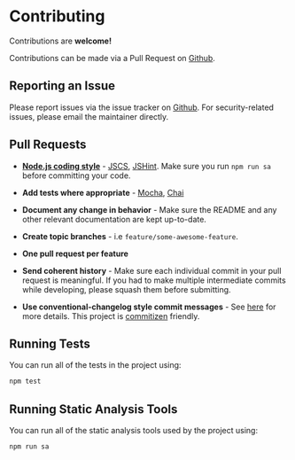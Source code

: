 # Contributing

Contributions are **welcome!**

Contributions can be made via a Pull Request on [Github](https://github.com/mike182uk/timestring).

## Reporting an Issue

Please report issues via the issue tracker on [Github](https://github.com/mike182uk/timestring). For security-related issues, please email the maintainer directly.

## Pull Requests

- **[Node.js coding style](https://github.com/felixge/node-style-guide)** - [JSCS](http://jscs.info/), [JSHint](http://jshint.com/). Make sure you run `npm run sa` before committing your code.

- **Add tests where appropriate** - [Mocha](http://mochajs.org/), [Chai](http://chaijs.com/)

- **Document any change in behavior** - Make sure the README and any other relevant documentation are kept up-to-date.

- **Create topic branches** - i.e `feature/some-awesome-feature`.

- **One pull request per feature**

- **Send coherent history** - Make sure each individual commit in your pull request is meaningful. If you had to make multiple intermediate commits while developing, please squash them before submitting.

- **Use conventional-changelog style commit messages** - See [here](https://github.com/angular/angular.js/blob/master/CONTRIBUTING.md#-git-commit-guidelines) for more details. This project is [commitizen](https://commitizen.github.io/cz-cli/) friendly.

## Running Tests

You can run all of the tests in the project using:

```bash
npm test
```

## Running Static Analysis Tools

You can run all of the static analysis tools used by the project using:

```bash
npm run sa
```
